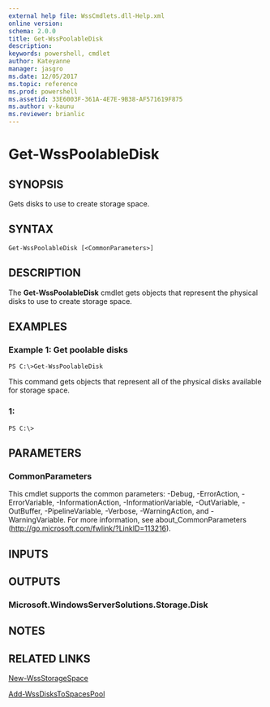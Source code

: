 ```yaml
---
external help file: WssCmdlets.dll-Help.xml
online version: 
schema: 2.0.0
title: Get-WssPoolableDisk
description: 
keywords: powershell, cmdlet
author: Kateyanne
manager: jasgro
ms.date: 12/05/2017
ms.topic: reference
ms.prod: powershell
ms.assetid: 33E6003F-361A-4E7E-9B38-AF571619F875
ms.author: v-kaunu
ms.reviewer: brianlic
---
```


# Get-WssPoolableDisk

## SYNOPSIS
Gets disks to use to create storage space.

## SYNTAX

```
Get-WssPoolableDisk [<CommonParameters>]
```

## DESCRIPTION
The **Get-WssPoolableDisk** cmdlet gets objects that represent the physical disks to use to create storage space.

## EXAMPLES

### Example 1: Get poolable disks
```
PS C:\>Get-WssPoolableDisk
```

This command gets objects that represent all of the physical disks available for storage space.

### 1:
```
PS C:\>
```

## PARAMETERS

### CommonParameters
This cmdlet supports the common parameters: -Debug, -ErrorAction, -ErrorVariable, -InformationAction, -InformationVariable, -OutVariable, -OutBuffer, -PipelineVariable, -Verbose, -WarningAction, and -WarningVariable. For more information, see about_CommonParameters (http://go.microsoft.com/fwlink/?LinkID=113216).

## INPUTS

## OUTPUTS

### Microsoft.WindowsServerSolutions.Storage.Disk

## NOTES

## RELATED LINKS

[New-WssStorageSpace](./New-WssStorageSpace.md)

[Add-WssDisksToSpacesPool](./Add-WssDisksToSpacesPool.md)

